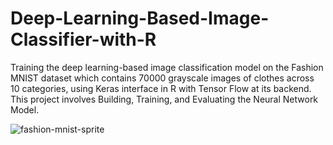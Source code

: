 # Deep-Learning-Based-Image-Classifier-with-R
Training the deep learning-based image classification model on the Fashion MNIST dataset which contains 70000 grayscale images of clothes across 10 categories, using Keras interface in R with Tensor Flow at its backend. This project involves Building, Training, and Evaluating the Neural Network Model.

![fashion-mnist-sprite](https://user-images.githubusercontent.com/69393822/116052421-3b4b5f80-a697-11eb-9e71-87ea6e78f9f8.png)

